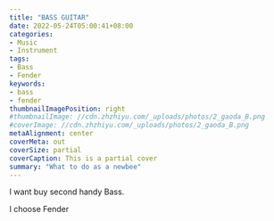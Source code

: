 ```yaml
---
title: "BASS GUITAR"
date: 2022-05-24T05:00:41+08:00
categories:
- Music
- Instrument
tags:
- Bass
- Fender
keywords:
- bass
- fender
thumbnailImagePosition: right
#thumbnailImage: //cdn.zhzhiyu.com/_uploads/photos/2_gaoda_B.png
#coverImage: //cdn.zhzhiyu.com/_uploads/photos/2_gaoda_B.png
metaAlignment: center
coverMeta: out
coverSize: partial
coverCaption: This is a partial cover
summary: "What to do as a newbee"
---
```


<!-- I choose Fender -->

I want buy second handy Bass.

I choose Fender

